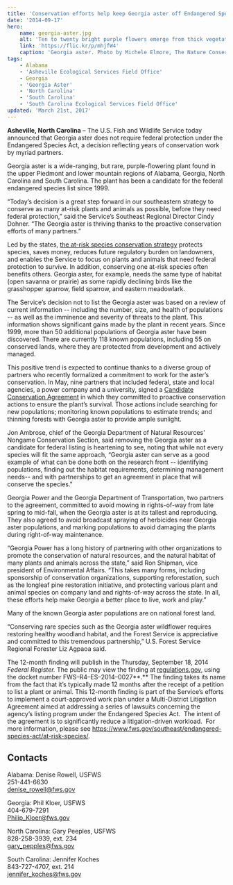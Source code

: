 ```yaml
---
title: 'Conservation efforts help keep Georgia aster off Endangered Species List'
date: '2014-09-17'
hero:
    name: georgia-aster.jpg
    alt: 'Ten to twenty bright purple flowers emerge from thick vegetation.'
    link: 'https://flic.kr/p/mhjfW4'
    caption: 'Georgia aster. Photo by Michele Elmore, The Nature Conservancy, Georgia.'
tags:
    - Alabama
    - 'Asheville Ecological Services Field Office'
    - Georgia
    - 'Georgia Aster'
    - 'North Carolina'
    - 'South Carolina'
    - 'South Carolina Ecological Services Field Office'
updated: 'March 21st, 2017'
---
```


**Asheville, North Carolina** – The U.S. Fish and Wildlife Service today announced that Georgia aster does not require federal protection under the Endangered Species Act, a decision reflecting years of conservation work by myriad partners.

Georgia aster is a wide-ranging, but rare, purple-flowering plant found in the upper Piedmont and lower mountain regions of Alabama, Georgia, North Carolina and South Carolina. The plant has been a candidate for the federal endangered species list since 1999.

“Today’s decision is a great step forward in our southeastern strategy to conserve as many at-risk plants and animals as possible, before they need federal protection,” said the Service’s Southeast Regional Director Cindy Dohner. “The Georgia aster is thriving thanks to the proactive conservation efforts of many partners.”

Led by the states, [the at-risk species conservation strategy](/pdf/fact-sheet/at-risk-species-overview.pdf) protects species, saves money, reduces future regulatory burden on landowners, and enables the Service to focus on plants and animals that need federal protection to survive. In addition, conserving one at-risk species often benefits others. Georgia aster, for example, needs the same type of habitat (open savanna or prairie) as some rapidly declining birds like the grasshopper sparrow, field sparrow, and eastern meadowlark.

The Service’s decision not to list the Georgia aster was based on a review of current information -- including the number, size, and health of populations -- as well as the imminence and severity of threats to the plant. This information shows significant gains made by the plant in recent years. Since 1999, more than 50 additional populations of Georgia aster have been discovered. There are currently 118 known populations, including 55 on conserved lands, where they are protected from development and actively managed.

This positive trend is expected to continue thanks to a diverse group of partners who recently formalized a commitment to work for the aster’s conservation. In May, nine partners that included federal, state and local agencies, a power company and a university, signed a [Candidate Conservation Agreement](http://www.fws.gov/southeast/pdf/agreement/candidate-conservation-agreement/georgia-aster.pdf) in which they committed to proactive conservation actions to ensure the plant’s survival. Those actions include searching for new populations; monitoring known populations to estimate trends; and thinning forests with Georgia aster to provide ample sunlight.

Jon Ambrose, chief of the Georgia Department of Natural Resources' Nongame Conservation Section, said removing the Georgia aster as a candidate for federal listing is heartening to see, noting that while not every species will fit the same approach, “Georgia aster can serve as a good example of what can be done both on the research front -- identifying populations, finding out the habitat requirements, determining management needs-- and with partnerships to get an agreement in place that will conserve the species."

Georgia Power and the Georgia Department of Transportation, two partners to the agreement, committed to avoid mowing in rights-of-way from late spring to mid-fall, when the Georgia aster is at its tallest and reproducing. They also agreed to avoid broadcast spraying of herbicides near Georgia aster populations, and marking populations to avoid damaging the plants during right-of-way maintenance.

“Georgia Power has a long history of partnering with other organizations to promote the conservation of natural resources, and the natural habitat of many plants and animals across the state,” said Ron Shipman, vice president of Environmental Affairs. “This takes many forms, including sponsorship of conservation organizations, supporting reforestation, such as the longleaf pine restoration initiative, and protecting various plant and animal species on company land and rights-of-way across the state. In all, these efforts help make Georgia a better place to live, work and play.”

Many of the known Georgia aster populations are on national forest land.

“Conserving rare species such as the Georgia aster wildflower requires restoring healthy woodland habitat, and the Forest Service is appreciative and committed to this tremendous partnership,” U.S. Forest Service Regional Forester Liz Agpaoa said.

The 12-month finding will publish in the Thursday, September 18, 2014 _Federal Register._ The public may view the finding at [regulations.gov](https://www.regulations.gov/), using the docket number FWS–R4–ES–2014–0027**.** The finding takes its name from the fact that it’s typically made 12 months after the receipt of a petition to list a plant or animal. This 12-month finding is part of the Service’s efforts to implement a court-approved work plan under a Multi-District Litigation Agreement aimed at addressing a series of lawsuits concerning the agency’s listing program under the Endangered Species Act.  The intent of the agreement is to significantly reduce a litigation-driven workload.  For more information, please see https://www.fws.gov/southeast/endangered-species-act/at-risk-species/.

## Contacts

Alabama: Denise Rowell, USFWS  
251-441-6630  
[denise_rowell@fws.gov](mailto:denise_rowell@fws.gov)

Georgia: Phil Kloer, USFWS  
404-679-7291  
[Philip_Kloer@fws.gov](mailto:Philip_Kloer@fws.gov)

North Carolina: Gary Peeples, USFWS  
828-258-3939, ext. 234  
[gary_pepples@fws.gov](mailto:gary_pepples@fws.gov)

South Carolina: Jennifer Koches  
843-727-4707, ext. 214  
[jennifer_koches@fws.gov](mailto:jennifer_koches@fws.gov )
